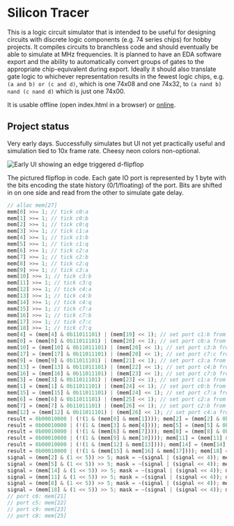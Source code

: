 # Silicon Tracer

This is a logic circuit simulator that is intended to be useful for designing circuits with discrete logic components (e.g. 74 series chips) for
hobby projects. It compiles circuits to branchless code and should eventually be able to simulate at MHz frequencies.
It is planned to have an EDA software export and the ability to automatically convert groups of gates to the
appropriate chip-equivalent during export. Ideally it should also translate gate logic to whichever representation results in the fewest logic chips,
e.g. `(a and b) or (c and d)`, which is one 74x08 and one 74x32, to `(a nand b) nand (c nand d)` which is just one 74x00.

It is usable offline (open index.html in a browser) or [online](https://sinesc.github.io/silicon-tracer/).

## Project status

Very early days. Successfully simulates but UI not yet practically useful and simulation tied to 10x frame rate. Cheesy neon colors non-optional.

![Early UI showing an edge triggered d-flipflop](https://sinesc.github.io/silicon-tracer/doc/neon.png)

The pictured flipflop in code. Each gate IO port is represented by 1 byte with the bits encoding the state history (0/1/floating) of the port.
Bits are shifted in on one side and read from the other to simulate gate delay.

```js
// alloc mem[27]
mem[0] >>= 1; // tick c0:a
mem[1] >>= 1; // tick c0:b
mem[2] >>= 1; // tick c0:q
mem[3] >>= 1; // tick c1:a
mem[4] >>= 1; // tick c1:b
mem[5] >>= 1; // tick c1:q
mem[6] >>= 1; // tick c2:a
mem[7] >>= 1; // tick c2:b
mem[8] >>= 1; // tick c2:q
mem[9] >>= 1; // tick c3:a
mem[10] >>= 1; // tick c3:b
mem[11] >>= 1; // tick c3:q
mem[12] >>= 1; // tick c4:a
mem[13] >>= 1; // tick c4:b
mem[14] >>= 1; // tick c4:q
mem[15] >>= 1; // tick c7:a
mem[16] >>= 1; // tick c7:b
mem[17] >>= 1; // tick c7:c
mem[18] >>= 1; // tick c7:q
mem[4] = (mem[4] & 0b11011101) | (mem[19] << 1); // set port c1:b from net 0
mem[0] = (mem[0] & 0b11011101) | (mem[20] << 1); // set port c0:a from net 1
mem[10] = (mem[10] & 0b11011101) | (mem[20] << 1); // set port c3:b from net 1
mem[17] = (mem[17] & 0b11011101) | (mem[20] << 1); // set port c7:c from net 1
mem[9] = (mem[9] & 0b11011101) | (mem[21] << 1); // set port c3:a from net 2
mem[13] = (mem[13] & 0b11011101) | (mem[22] << 1); // set port c4:b from net 3
mem[16] = (mem[16] & 0b11011101) | (mem[23] << 1); // set port c7:b from net 4
mem[3] = (mem[3] & 0b11011101) | (mem[23] << 1); // set port c1:a from net 4
mem[1] = (mem[1] & 0b11011101) | (mem[24] << 1); // set port c0:b from net 5
mem[15] = (mem[15] & 0b11011101) | (mem[24] << 1); // set port c7:a from net 5
mem[6] = (mem[6] & 0b11011101) | (mem[25] << 1); // set port c2:a from net 6
mem[7] = (mem[7] & 0b11011101) | (mem[26] << 1); // set port c2:b from net 7
mem[12] = (mem[12] & 0b11011101) | (mem[26] << 1); // set port c4:a from net 7
result = 0b00010000 | (!(1 & (mem[0] & mem[1]))); mem[2] = (mem[2] & 0b11011101) | (result << 1); // compute !(1 & (c0:a & c0:b))
result = 0b00010000 | (!(1 & (mem[3] & mem[4]))); mem[5] = (mem[5] & 0b11011101) | (result << 1); // compute !(1 & (c1:a & c1:b))
result = 0b00010000 | (!(1 & (mem[6] & mem[7]))); mem[8] = (mem[8] & 0b11011101) | (result << 1); // compute !(1 & (c2:a & c2:b))
result = 0b00010000 | (!(1 & (mem[9] & mem[10]))); mem[11] = (mem[11] & 0b11011101) | (result << 1); // compute !(1 & (c3:a & c3:b))
result = 0b00010000 | (!(1 & (mem[12] & mem[13]))); mem[14] = (mem[14] & 0b11011101) | (result << 1); // compute !(1 & (c4:a & c4:b))
result = 0b00010000 | (!(1 & (mem[15] & mem[16] & mem[17]))); mem[18] = (mem[18] & 0b11011101) | (result << 1); // compute !(1 & (c7:a & c7:b & c7:c))
signal = (mem[2] & (1 << 5)) >> 5; mask = ~(signal | (signal << 4)); mem[19] = (mem[19] & mask) | (mem[2] & ~mask); // set net 0 from port c0:q
signal = (mem[5] & (1 << 5)) >> 5; mask = ~(signal | (signal << 4)); mem[20] = (mem[20] & mask) | (mem[5] & ~mask); // set net 1 from port c1:q
signal = (mem[14] & (1 << 5)) >> 5; mask = ~(signal | (signal << 4)); mem[21] = (mem[21] & mask) | (mem[14] & ~mask); // set net 2 from port c4:q
signal = (mem[11] & (1 << 5)) >> 5; mask = ~(signal | (signal << 4)); mem[22] = (mem[22] & mask) | (mem[11] & ~mask); // set net 3 from port c3:q
signal = (mem[8] & (1 << 5)) >> 5; mask = ~(signal | (signal << 4)); mem[24] = (mem[24] & mask) | (mem[8] & ~mask); // set net 5 from port c2:q
signal = (mem[18] & (1 << 5)) >> 5; mask = ~(signal | (signal << 4)); mem[26] = (mem[26] & mask) | (mem[18] & ~mask); // set net 7 from port c7:q
// port c6: mem[21]
// port c5: mem[22]
// port c9: mem[23]
// port c8: mem[25]
```